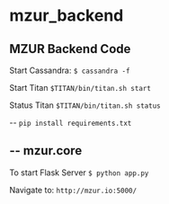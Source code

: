 mzur_backend
============

MZUR Backend Code
---

Start Cassandra: 
`$ cassandra -f`

Start Titan
`$TITAN/bin/titan.sh start`

Status Titan
`$TITAN/bin/titan.sh status`

--
`pip install requirements.txt`


--
mzur.core
--
To start Flask Server
`$ python app.py`

Navigate to:
`http://mzur.io:5000/`





